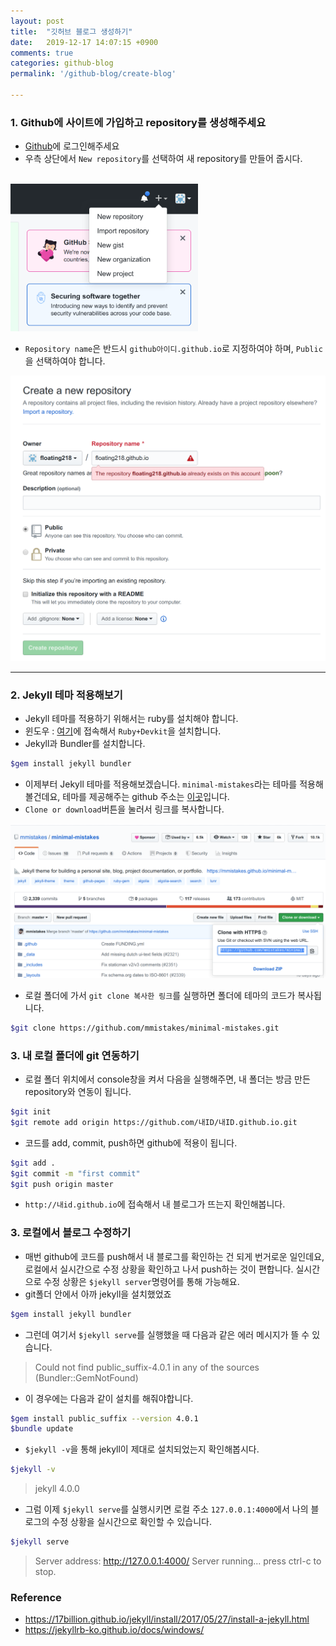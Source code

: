 ```yaml
---
layout: post
title:  "깃허브 블로그 생성하기"
date:   2019-12-17 14:07:15 +0900
comments: true
categories: github-blog
permalink: '/github-blog/create-blog'

---
```



### 1. Github에 사이트에 가입하고 repository를 생성해주세요

- <a href="https://github.com/">Github</a>에 로그인해주세요
- 우측 상단에서 ``New repository``를 선택하여 새 repository를 만들어 줍시다.
<br>
<img src="../assets/img/create-blog1.png" style="width:300px">

 

- ``Repository name``은 반드시 ``github아이디.github.io``로 지정하여야 하며, ``Public``을 선택하여야 합니다. 

<img src="../assets/img/create-blog2.png" style="width:800px">

---

### 2. Jekyll 테마 적용해보기

- Jekyll 테마를 적용하기 위해서는 ruby를 설치해야 합니다. 
- 윈도우 : <a href="http://rubyinstaller.org/downloads/">여기</a>에 접속해서 ``Ruby+Devkit``을 설치합니다.
- Jekyll과 Bundler를 설치합니다.
```bash
$gem install jekyll bundler
```
- 이제부터 Jekyll 테마를 적용해보겠습니다. ``minimal-mistakes``라는 테마를 적용해볼건데요, 테마를 제공해주는 github 주소는 <a href="https://github.com/mmistakes/minimal-mistakes">이곳</a>입니다. 
- ``Clone or download``버튼을 눌러서 링크를 복사합니다.
<img src="../assets/img/create-blog3.png" style="width:800px">

- 로컬 폴더에 가서 ``git clone 복사한 링크``를 실행하면 폴더에 테마의 코드가 복사됩니다.
```bash
$git clone https://github.com/mmistakes/minimal-mistakes.git
```
### 3. 내 로컬 폴더에 git 연동하기

- 로컬 폴더 위치에서 console창을 켜서 다음을 실행해주면, 내 폴더는 방금 만든 repository와 연동이 됩니다.
```bash
$git init
$git remote add origin https://github.com/내ID/내ID.github.io.git
```
- 코드를 add, commit, push하면 github에 적용이 됩니다. 
```bash
$git add .
$git commit -m "first commit"
$git push origin master
```
- ``http://내id.github.io``에 접속해서 내 블로그가 뜨는지 확인해봅니다.

### 3. 로컬에서 블로그 수정하기
- 매번 github에 코드를 push해서 내 블로그를 확인하는 건 되게 번거로운 일인데요, 로컬에서 실시간으로 수정 상황을 확인하고 나서 push하는 것이 편합니다. 실시간으로 수정 상황은 ``$jekyll server``명령어를 통해 가능해요.
- git폴더 안에서 아까 jekyll을 설치했었죠
```bash
$gem install jekyll bundler
```
- 그런데 여기서 ``$jekyll serve``를 실행했을 때 다음과 같은 에러 메시지가 뜰 수 있습니다.
> Could not find public_suffix-4.0.1 in any of the sources (Bundler::GemNotFound)
- 이 경우에는 다음과 같이 설치를 해줘야합니다.
```bash
$gem install public_suffix --version 4.0.1
$bundle update
```
- ``$jekyll -v``을 통해 jekyll이 제대로 설치되었는지 확인해봅시다.
```bash
$jekyll -v
```
> jekyll 4.0.0
- 그럼 이제 ``$jekyll serve``를 실행시키면 로컬 주소 ``127.0.0.1:4000``에서 나의 블로그의 수정 상황을 실시간으로 확인할 수 있습니다. 
```bash
$jekyll serve
```
> Server address: http://127.0.0.1:4000/ 
> Server running... press ctrl-c to stop.

### Reference 
- https://17billion.github.io/jekyll/install/2017/05/27/install-a-jekyll.html
- https://jekyllrb-ko.github.io/docs/windows/